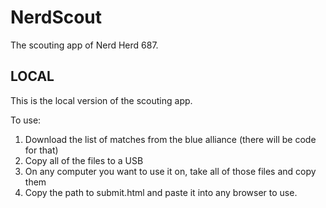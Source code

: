 # NerdScout
The scouting app of Nerd Herd 687.

## LOCAL

This is the local version of the scouting app.

To use:
1. Download the list of matches from the blue alliance (there will be code for that)
2. Copy all of the files to a USB
3. On any computer you want to use it on, take all of those files and copy them
4. Copy the path to submit.html and paste it into any browser to use.